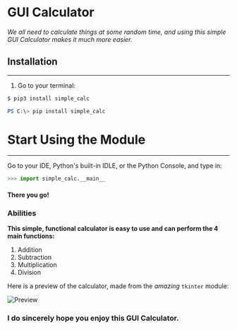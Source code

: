 # GUI Calculator

*We all need to calculate things at some random time, and using this simple GUI Calculator makes it much more easier.*



## Installation
-------------------------
1. Go to your terminal:
```bash
$ pip3 install simple_calc
```

```powershell
PS C:\> pip install simple_calc
```

# Start Using the Module
-------------------------
Go to your IDE, Python's built-in IDLE, or the Python Console, and type in:

```py
>>> import simple_calc.__main__
```

#### There you go!

### Abilities

__This simple, functional calculator is easy to use and can perform the 4 main functions:__

1. Addition
1. Subtraction
1. Multiplication
1. Division

Here is a preview of the calculator, made from the *amazing* <code>tkinter</code> module:

![Preview](/images/calculator.png)


### I do sincerely hope you enjoy this GUI Calculator.

